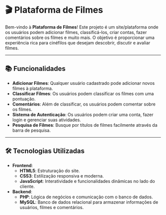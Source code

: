 # 🎬 Plataforma de Filmes

Bem-vindo à **Plataforma de Filmes**! Este projeto é um site/plataforma onde os usuários podem adicionar filmes, classificá-los, criar contas, fazer comentários sobre os filmes e muito mais. O objetivo é proporcionar uma experiência rica para cinéfilos que desejam descobrir, discutir e avaliar filmes.

---

## 📚 Funcionalidades

- **Adicionar Filmes**: Qualquer usuário cadastrado pode adicionar novos filmes à plataforma.
- **Classificar Filmes**: Os usuários podem classificar os filmes com uma pontuação.
- **Comentários**: Além de classificar, os usuários podem comentar sobre os filmes.
- **Sistema de Autenticação**: Os usuários podem criar uma conta, fazer login e gerenciar suas atividades.
- **Pesquisa de Filmes**: Busque por títulos de filmes facilmente através da barra de pesquisa.

---

## 🛠️ Tecnologias Utilizadas

- **Frontend**:
  - **HTML5**: Estruturação do site.
  - **CSS3**: Estilização responsiva e moderna.
  - **JavaScript**: Interatividade e funcionalidades dinâmicas no lado do cliente.
- **Backend**:
  - **PHP**: Lógica de negócios e comunicação com o banco de dados.
  - **MySQL**: Banco de dados relacional para armazenar informações de usuários, filmes e comentários.

